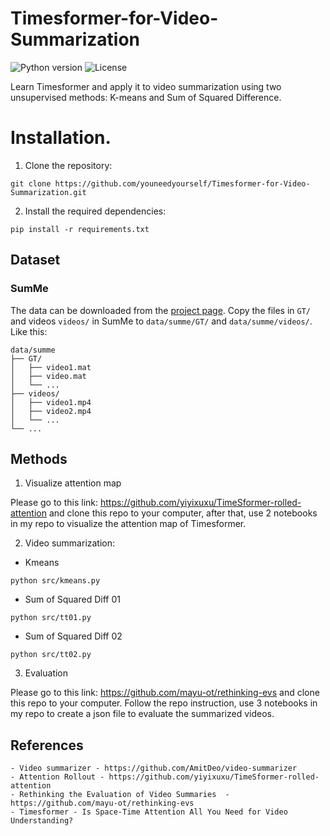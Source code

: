 # Timesformer-for-Video-Summarization

![Python version](https://img.shields.io/badge/python-3.8.0-blue)
![License](https://img.shields.io/badge/license-MIT-white)

Learn Timesformer and apply it to video summarization using two unsupervised methods: K-means and Sum of Squared Difference.

# Installation.

1. Clone the repository: 

```
git clone https://github.com/youneedyourself/Timesformer-for-Video-Summarization.git
```

2. Install the required dependencies:

```
pip install -r requirements.txt
```

## Dataset

### SumMe
The data can be downloaded from the [project page](https://gyglim.github.io/me/vsum/index.html).
Copy the files in `GT/` and videos `videos/` in SumMe to `data/summe/GT/` and `data/summe/videos/`.
Like this:

```
data/summe
├── GT/
│   ├── video1.mat
│   ├── video.mat
│   └── ...
├── videos/
│   ├── video1.mp4
│   ├── video2.mp4
│   └── ...
└── ...
```


## Methods

1. Visualize attention map

Please go to this link: https://github.com/yiyixuxu/TimeSformer-rolled-attention and clone this repo to your computer, after that, use 2 notebooks in my repo to visualize the attention map of Timesformer.

2. Video summarization:
- Kmeans
```
python src/kmeans.py
```

- Sum of Squared Diff 01
```
python src/tt01.py
```
- Sum of Squared Diff 02
```
python src/tt02.py
```

3. Evaluation

Please go to this link: https://github.com/mayu-ot/rethinking-evs and clone this repo to your computer. Follow the repo instruction, use 3 notebooks in my repo to create a json file to evaluate the summarized videos.

## References

    - Video summarizer - https://github.com/AmitDeo/video-summarizer
    - Attention Rollout - https://github.com/yiyixuxu/TimeSformer-rolled-attention
    - Rethinking the Evaluation of Video Summaries  - https://github.com/mayu-ot/rethinking-evs
    - Timesformer - Is Space-Time Attention All You Need for Video Understanding?